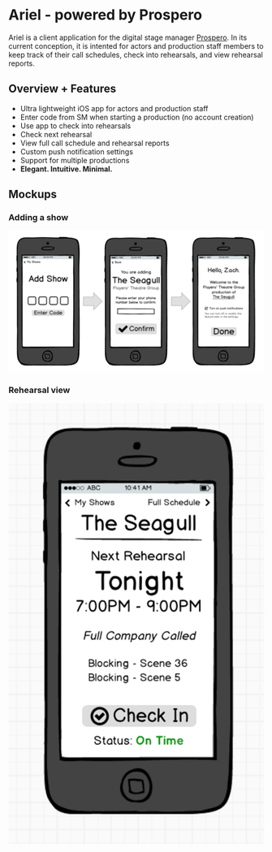 Ariel - powered by Prospero
===========================

Ariel is a client application for the digital stage manager
[Prospero](https://github.com/jonahroth/prospero/). In its current
conception, it is intented for actors and production staff members to keep
track of their call schedules, check into rehearsals, and view rehearsal 
reports.


Overview + Features
-------------------

- Ultra lightweight iOS app for actors and production staff
- Enter code from SM when starting a production (no account creation)
- Use app to check into rehearsals
- Check next rehearsal
- View full call schedule and rehearsal reports
- Custom push notification settings
- Support for multiple productions
- **Elegant. Intuitive. Minimal.**


Mockups
-------

### Adding a show
![Basic process for adding a show](mockups/add-show.png)

### Rehearsal view
![Viewing info about the next rehearsal](mockups/rehearsal-view.png)
